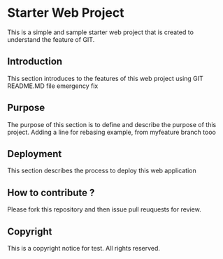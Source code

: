 # Starter Web Project

This is a simple and sample starter web project that is created to understand the feature of GIT.

## Introduction

This section introduces to the features of this web project using GIT README.MD file
emergency fix
## Purpose

The purpose of this section is to define and describe the purpose of this project.
Adding a line for rebasing example, from myfeature branch tooo
## Deployment

This section describes the process to deploy this web application
## How to contribute ?

 Please fork this repository and then issue pull reuquests for review.

## Copyright

This is a copyright notice for test. All rights reserved.
